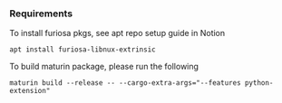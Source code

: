 ### Requirements

To install furiosa pkgs, see apt repo setup guide in Notion
```
apt install furiosa-libnux-extrinsic
```

To build maturin package, please run the following
```
maturin build --release -- --cargo-extra-args="--features python-extension"
```
